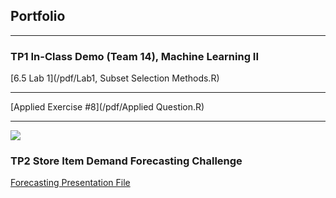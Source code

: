 ## Portfolio

---

### TP1 In-Class Demo (Team 14), Machine Learning II 

[6.5 Lab 1](/pdf/Lab1, Subset Selection Methods.R)

---
[Applied Exercise #8](/pdf/Applied Question.R)

---
<img src="images/subsetpic.jpg?raw=true"/>


### TP2 Store Item Demand Forecasting Challenge

[Forecasting Presentation File](/pdf/ML2-Final-Project-Report.html)
